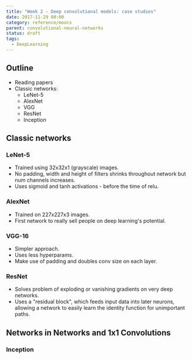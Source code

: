```yaml
---
title: "Week 2 - Deep convolutional models: case studies"
date: 2017-11-29 00:00
category: reference/moocs
parent: convolutional-neural-networks 
status: draft
tags:
  - DeepLearning
---
```


## Outline

* Reading papers
* Classic networks:
  * LeNet-5
  * AlexNet
  * VGG
  * ResNet
  * Inception

## Classic networks

### LeNet-5

* Trained using 32x32x1 (grayscale) images.
* No padding, width and height of filters shrinks throughout network but num channels increases.
* Uses sigmoid and tanh activations - before the time of relu.

### AlexNet

* Trained on 227x227x3 images.
* First network to really sell people on deep learning's potential.

### VGG-16

* Simpler approach.
* Uses less hyperparams.
* Make use of padding and doubles conv size on each layer.

### ResNet

* Solves problem of exploding or vanishing gradients on very deep networks.
* Uses a "residual block", which feeds input data into later neurons, allowing a network to easily learn the identity function for unimportant paths.

## Networks in Networks and 1x1 Convolutions

### Inception